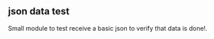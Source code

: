 json data test
---------------

Small module to test receive a basic json to verify that data is done!.
